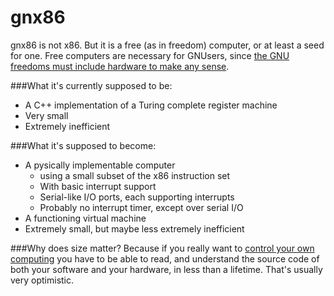 gnx86
=====

gnx86 is not x86. But it is a free (as in freedom) computer, or at least a seed for one. Free computers are necessary for GNUsers, since [the GNU freedoms must include hardware to make any sense](http://blogg.hioa.no/alfred/2013/03/03/the-gnu-freedoms-must-include-hardware-to-make-any-sense/). 

###What it's currently supposed to be:
- A C++ implementation of a Turing complete register machine
- Very small
- Extremely inefficient

###What it's supposed to become:
- A pysically implementable computer
  - using a small subset of the x86 instruction set
  - With basic interrupt support
  - Serial-like I/O ports, each supporting interrupts
  - Probably no interrupt timer, except over serial I/O
- A functioning virtual machine
- Extremely small, but maybe less extremely inefficient

###Why does size matter?
Because if you really want to [control your own computing](http://www.gnu.org/philosophy/free-sw.html) you have to be able to read, and understand the source code of both your software and your hardware, in less than a lifetime. That's usually very optimistic.
